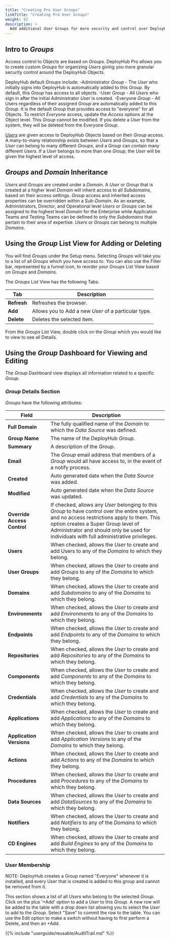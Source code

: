 ```yaml
---
title: "Creating Pro User Groups"
linkTitle: "Creating Pro User Groups"
weight: 82
description: >
  Add additional User Groups for more security and control over DeployHub Objects.
---
```

## Intro to _Groups_

Access control to Objects are based on _Groups_. DeployHub Pro allows you to create custom _Groups_ for organizing _Users_ giving you more granular security control around the DeployHub Objects.

DeployHub default _Groups_ include:
-Administrator _Group_ - The _User_ who initially signs into DeployHub is automatically added to this _Group_. By default, this _Group_ has access to all objects.
-User _Group_ - All _Users_ who sign in after the initial Administrator _User_ is created.
-Everyone _Group_ - All Users regardless of their assigned _Group_ are automatically added to this _Group_. It is the default _Group_ that provides access to "everyone" for all Objects.  To restrict _Everyone_ access, update the _Access_ options at the Object level.  This _Group_ cannot be modified.  If you delete a _User_ from the system, they will be deleted from the Everyone _Group_.


[_Users_](/userguide/customizations/2-users/) are given access to DeployHub Objects based on their _Group_ access. A many-to-many relationship exists between _Users_ and _Groups_, so that a _User_ can belong to many different _Groups_, and a _Group_ can contain many different _Users_. If a _User_ belongs to more than one _Group_, the _User_ will be given the highest level of access. 

## _Groups_ and _Domain_ Inheritance

_Users_ and _Groups_ are created under a _Domain_. A _User_ or _Group_ that is created at a higher level _Domain_ will inherit access to all _Subdomains_, based on their access settings. _Group_ access and inherited access properties can be overridden within a _Sub-Domain_. As an example, Administrators, Director, and Operational level _Users_ or _Groups_ can be assigned to the highest level _Domain_ for the Enterprise while Application Teams and Testing Teams can be defined to only the _Subdomains_ that pertain to their area of expertise. _Users_ or _Groups_ can belong to multiple _Domains_.  

## Using the _Group_ List View for Adding or Deleting

You will find _Groups_ under the Setup menu.  Selecting _Groups_ will take you to a list of all _Groups_ which you have access to. You can also use the Filter bar, represented by a funnel icon, to reorder your _Groups_ List View based on _Groups_ and _Domains_.

The _Groups_ List View has the following Tabs.

| Tab | Description |
| --- | --- |
|**Refresh** | Refreshes the browser. |
|**Add** | Allows you to Add a new _User_ of a particular type. |
|**Delete** | Deletes the selected item. |

From the _Groups_ List View, double click on the _Group_ which you would like to view to see all Details.  

## Using the _Group_ Dashboard for Viewing and Editing

The _Group_ Dashboard view displays all information related to a specific _Group_.

### _Group_ Details Section

_Groups_ have the following attributes:

| Field | Description |
| --- | --- |
|**Full Domain**| The fully qualified name of the _Domain_ to which the _Data Source_ was defined. |
| **Group Name** | The name of the DeployHub _Group._ |
|**Summary**| A description of the _Group_.|
| **Email** | The _Group_ email address that members of a _Group_ would all have access to, in the event of a notify process. |
|**Created**| Auto generated date when the _Data Source_ was added.|
|**Modified**| Auto generated date when the _Data Source_ was updated.|
|**Override Access Control**| If checked, allows any _User_ belonging to this _Group_ to have control over the entire system, and no access restrictions apply to them. This option creates a Super Group level of Administrator and should only be used for individuals with full administrative privileges. |
| **Users** | When checked, allows the _User_ to create and add Users to any of the _Domains_ to which they belong. |
| **User Groups**| When checked, allows the _User_ to create and add _Groups_ to any of the _Domains_ to which they belong. |
| **Domains** | When checked, allows the _User_ to create and add _Subdomains_ to any of the _Domains_ to which they belong. |
| **Environments** | When checked, allows the _User_ to create and add _Environments_ to any of the _Domains_ to which they belong. |
| **Endpoints** | When checked, allows the _User_ to create and add _Endpoints_ to any of the _Domains_ to which they belong. |
| **Repositories** | When checked, allows the _User_ to create and add _Repositories_ to any of the _Domains_ to which they belong. |
| **Components** | When checked, allows the _User_ to create and add _Components_ to any of the _Domains_ to which they belong. |
| **Credentials** | When checked, allows the _User_ to create and add _Credentials_ to any of the _Domains_ to which they belong. |
| **Applications** | When checked, allows the _User_ to create and add _Applications_ to any of the _Domains_ to which they belong. |
| **Application Versions** | When checked, allows the _User_ to create and add _Application Versions_ to any of the _Domains_ to which they belong. |
| **Actions** | When checked, allows the _User_ to create and add _Actions_ to any of the _Domains_ to which they belong. |
| **Procedures** | When checked, allows the _User_ to create and add _Procedures_ to any of the _Domains_ to which they belong. |
| **Data Sources** | When checked, allows the _User_ to create and add _DataSources_ to any of the _Domains_ to which they belong. |
| **Notifiers** | When checked, allows the _User_ to create and add _Notifiers_ to any of the _Domains_ to which they belong. |
| **CD Engines**|When checked, allows the _User_ to create and add _Build Engines_ to any of the _Domains_ to which they belong.|

### User Membership

NOTE: DeployHub creates a Group named "Everyone" whenever it is installed, and every User that is created is added to this group and cannot be removed from it.

This section shows a list of all _Users_ who belong to the selected _Group_. Click on the plus '+Add' option to add a _User_ to this _Group_. A new row will be added to the table with a drop down list allowing you to select the _User_ to add to the _Group_. Select "Save" to commit the row to the table. You can use the Edit option to make a switch without having to first perform a Delete, and then an +Add.

{{% include "userguide/reusable/AuditTrail.md" %}}


